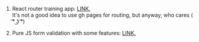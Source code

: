 1. React router training app: <a href="https://austdm.github.io">LINK.</a></br>
It's not a good idea to use gh pages for routing, but anyway, who cares ( ͡° ͜ʖ ͡°)

2. Pure JS form validation with some features: <a href="https://austdm.github.io/internalCourse-form_validation/">LINK.</a></br>
